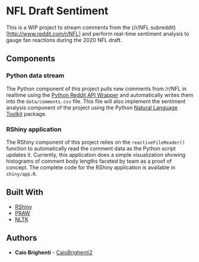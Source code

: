 # NFL Draft Sentiment

This is a WIP project to stream comments from the (/r/NFL subreddit)[http://www.reddit.com/r/NFL] and perform real-time sentiment analysis to gauge fan reactions during the 2020 NFL draft.

## Components

### Python data stream

The Python component of this project pulls new comments from /r/NFL in realtime using the [Python Reddit API Wrapper](https://praw.readthedocs.io/en/latest/) and automatically writes them into the ```data/comments.csv``` file. This file will also implement the sentiment analysis component of the project using the Python [Natural Language Toolkit](https://www.nltk.org/) package.

### RShiny application

The RShiny component of this project relies on the ```reactiveFileReader()``` function to automatically read the comment data as the Python script updates it. Currently, this application does a simple visualization showing histograms of comment body lengths faceted by team as a proof of concept. The complete code for the RShiny application is available in ```shiny/app.R```.

## Built With

* [RShiny](https://shiny.rstudio.com/)
* [PRAW](https://praw.readthedocs.io/en/latest/)
* [NLTK](https://www.nltk.org/)


## Authors

* **Caio Brighenti** - [CaioBrighenti2](https://twitter.com/CaioBrighenti2)

